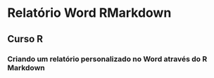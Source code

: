 # Relatório Word RMarkdown

## Curso R

### Criando um relatório personalizado no Word através do R Markdown
